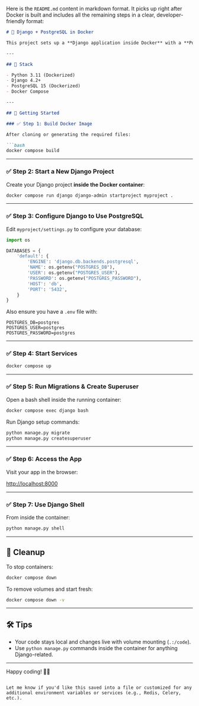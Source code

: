 Here is the `README.md` content in markdown format. It picks up right after Docker is built and includes all the remaining steps in a clear, developer-friendly format:

````markdown
# 🚀 Django + PostgreSQL in Docker

This project sets up a **Django application inside Docker** with a **PostgreSQL** database, while keeping the source code on your local machine for easy development.

---

## 🧱 Stack

- Python 3.11 (Dockerized)
- Django 4.2+
- PostgreSQL 15 (Dockerized)
- Docker Compose

---

## 🚀 Getting Started

### ✅ Step 1: Build Docker Image

After cloning or generating the required files:

```bash
docker compose build
````

---

### ✅ Step 2: Start a New Django Project

Create your Django project **inside the Docker container**:

```bash
docker compose run django django-admin startproject myproject .
```

---

### ✅ Step 3: Configure Django to Use PostgreSQL

Edit `myproject/settings.py` to configure your database:

```python
import os

DATABASES = {
    'default': {
        'ENGINE': 'django.db.backends.postgresql',
        'NAME': os.getenv("POSTGRES_DB"),
        'USER': os.getenv("POSTGRES_USER"),
        'PASSWORD': os.getenv("POSTGRES_PASSWORD"),
        'HOST': 'db',
        'PORT': '5432',
    }
}
```

Also ensure you have a `.env` file with:

```env
POSTGRES_DB=postgres
POSTGRES_USER=postgres
POSTGRES_PASSWORD=postgres
```

---

### ✅ Step 4: Start Services

```bash
docker compose up
```

---

### ✅ Step 5: Run Migrations & Create Superuser

Open a bash shell inside the running container:

```bash
docker compose exec django bash
```

Run Django setup commands:

```bash
python manage.py migrate
python manage.py createsuperuser
```

---

### ✅ Step 6: Access the App

Visit your app in the browser:

[http://localhost:8000](http://localhost:8000)

---

### ✅ Step 7: Use Django Shell

From inside the container:

```bash
python manage.py shell
```

---

## 🧼 Cleanup

To stop containers:

```bash
docker compose down
```

To remove volumes and start fresh:

```bash
docker compose down -v
```

---

## 🛠 Tips

* Your code stays local and changes live with volume mounting (`.:/code`).
* Use `python manage.py` commands inside the container for anything Django-related.

---

Happy coding! 🐍🚢

```

Let me know if you'd like this saved into a file or customized for any additional environment variables or services (e.g., Redis, Celery, etc.).
```
